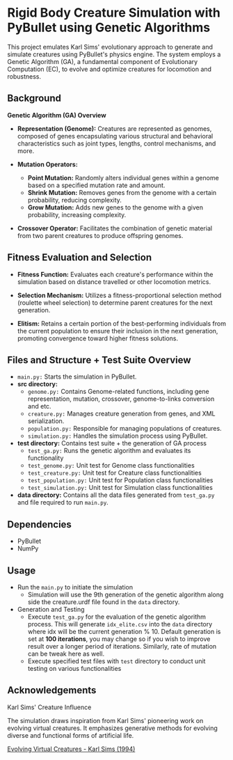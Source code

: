 # Rigid Body Creature Simulation with PyBullet using Genetic Algorithms

This project emulates Karl Sims' evolutionary approach to generate and simulate creatures using PyBullet's physics engine. The system employs a Genetic Algorithm (GA), a fundamental component of Evolutionary Computation (EC), to evolve and optimize creatures for locomotion and robustness.

## Background

**Genetic Algorithm (GA) Overview**

- **Representation (Genome):** Creatures are represented as genomes, composed of genes encapsulating various structural and behavioral characteristics such as joint types, lengths, control mechanisms, and more.

- **Mutation Operators:** 
    - **Point Mutation:** Randomly alters individual genes within a genome based on a specified mutation rate and amount.
    - **Shrink Mutation:** Removes genes from the genome with a certain probability, reducing complexity.
    - **Grow Mutation:** Adds new genes to the genome with a given probability, increasing complexity.

- **Crossover Operator:** Facilitates the combination of genetic material from two parent creatures to produce offspring genomes.

## Fitness Evaluation and Selection

- **Fitness Function:** Evaluates each creature's performance within the simulation based on distance travelled or other locomotion metrics.

- **Selection Mechanism:** Utilizes a fitness-proportional selection method (roulette wheel selection) to determine parent creatures for the next generation.

- **Elitism:** Retains a certain portion of the best-performing individuals from the current population to ensure their inclusion in the next generation, promoting convergence toward higher fitness solutions.

## Files and Structure + Test Suite Overview
-   `main.py:` Starts the simulation in PyBullet.
-   **src directory:**
    - `genome.py:` Contains Genome-related functions, including gene representation, mutation, crossover, genome-to-links conversion and etc.
    - `creature.py:` Manages creature generation from genes, and XML serialization.
    - `population.py:` Responsible for managing populations of creatures.
    - `simulation.py:` Handles the simulation process using PyBullet.
-   **test directory:** Contains test suite + the generation of GA process
    - `test_ga.py:` Runs the genetic algorithm and evaluates its functionality
    - `test_genome.py:` Unit test for Genome class functionalities
    - `test_creature.py:` Unit test for Creature class functionalities
    - `test_population.py:` Unit test for Population class functionalities
    - `test_simulation.py:` Unit test for Simulation class functionalities
- **data directory:** Contains all the data files generated from `test_ga.py` and file required to run `main.py`.

## Dependencies
- PyBullet
- NumPy

## Usage
- Run the `main.py` to initiate the simulation
    - Simulation will use the 9th generation of the genetic algorithm along side the creature.urdf file found in the `data` directory.
- Generation and Testing
    - Execute `test_ga.py` for the evaluation of the genetic algorithm process. This will generate `idx_elite.csv` into the `data` directory where idx will be the current generation % 10. Default generation is set at **100 iterations**, you may change so if you wish to improve result over a longer period of iterations. Similarly, rate of mutation can be tweak here as well. 
    - Execute specified test files with `test` directory to conduct unit testing on various functionalities
## Acknowledgements
Karl Sims' Creature Influence

The simulation draws inspiration from Karl Sims' pioneering work on evolving virtual creatures. It emphasizes generative methods for evolving diverse and functional forms of artificial life.

[Evolving Virtual Creatures - Karl Sims (1994)](https://www.karlsims.com/papers/siggraph94.pdf)
